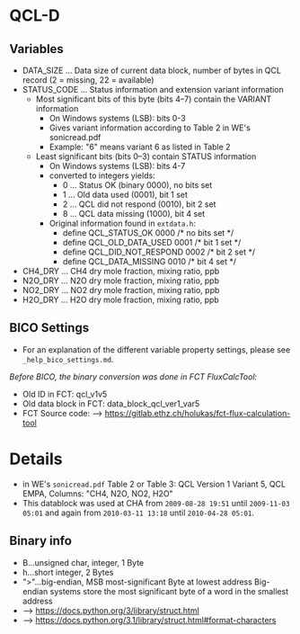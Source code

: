 # QCL-D

## Variables

- DATA_SIZE ... Data size of current data block, number of bytes in QCL record
  (2 = missing, 22 = available)
- STATUS_CODE ... Status information and extension variant information
    - Most significant bits of this byte (bits 4–7) contain the VARIANT information
        - On Windows systems (LSB): bits 0-3
        - Gives variant information according to Table 2 in WE's sonicread.pdf
        - Example: "6" means variant 6 as listed in Table 2
    - Least significant bits (bits 0–3) contain STATUS information
        - On Windows systems (LSB): bits 4-7
        - converted to integers yields:
            - 0 ... Status OK (binary 0000), no bits set
            - 1 ... Old data used (0001), bit 1 set
            - 2 ... QCL did not respond (0010), bit 2 set
            - 8 ... QCL data missing (1000), bit 4 set
        - Original information found in ```extdata.h```:
            - define QCL_STATUS_OK 0000 /* no bits set    */
            - define QCL_OLD_DATA_USED 0001 /* bit 1 set    */
            - define QCL_DID_NOT_RESPOND 0002 /* bit 2 set    */
            - define QCL_DATA_MISSING 0010 /* bit 4 set    */
- CH4_DRY ... CH4 dry mole fraction, mixing ratio, ppb
- N2O_DRY ... N2O dry mole fraction, mixing ratio, ppb
- NO2_DRY ... NO2 dry mole fraction, mixing ratio, ppb
- H2O_DRY ... H2O dry mole fraction, mixing ratio, ppb

## BICO Settings

- For an explanation of the different variable property settings, please see ```_help_bico_settings.md```.

*Before BICO, the binary conversion was done in FCT FluxCalcTool:*

- Old ID in FCT: qcl_v1v5
- Old data block in FCT: data_block_qcl_ver1_var5
- FCT Source code: --> https://gitlab.ethz.ch/holukas/fct-flux-calculation-tool

# Details

- in WE's `sonicread.pdf` Table 2 or Table 3: QCL Version 1 Variant 5, QCL EMPA,
  Columns: "CH4, N2O, NO2, H2O"
- This datablock was used at CHA from `2009-08-28 19:51` until `2009-11-03 05:01` and again from `2010-03-11 13:18`
  until `2010-04-28 05:01`.

## Binary info

- B...unsigned char, integer, 1 Byte
- h...short integer, 2 Bytes
- ">"...big-endian, MSB most-significant Byte at lowest address
  Big-endian systems store the most significant byte of a word in the smallest address
- --> https://docs.python.org/3/library/struct.html
- --> https://docs.python.org/3.1/library/struct.html#format-characters
